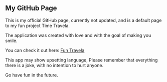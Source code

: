 ## My GitHub Page

This is my official GitHub page, currently not updated, and is a default page to my fun project Time Travela.

The application was created with love and with the goal of making you smile.

 You can check it out here: <a href="https://iamtsquare07.github.io/">Fun Travela</a>

This app may show upsetting language, Please remember that everything there is a joke, with no intention to hurt anyone.

Go have fun in the future.

